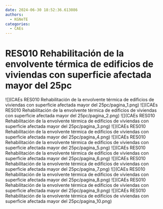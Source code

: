 ```yaml
---
date: 2024-06-30 18:52:36.613086
authors:
  - KGNeTE
categories:
  - CAEs
---
```

# RES010 Rehabilitación de la envolvente térmica de edificios de viviendas con superficie afectada mayor del 25pc
![](CAEs RES010 Rehabilitación de la envolvente térmica de edificios de viviendas con superficie afectada mayor del 25pc/pagina_1.png)
![](CAEs RES010 Rehabilitación de la envolvente térmica de edificios de viviendas con superficie afectada mayor del 25pc/pagina_2.png)
![](CAEs RES010 Rehabilitación de la envolvente térmica de edificios de viviendas con superficie afectada mayor del 25pc/pagina_3.png)
![](CAEs RES010 Rehabilitación de la envolvente térmica de edificios de viviendas con superficie afectada mayor del 25pc/pagina_4.png)
![](CAEs RES010 Rehabilitación de la envolvente térmica de edificios de viviendas con superficie afectada mayor del 25pc/pagina_5.png)
![](CAEs RES010 Rehabilitación de la envolvente térmica de edificios de viviendas con superficie afectada mayor del 25pc/pagina_6.png)
![](CAEs RES010 Rehabilitación de la envolvente térmica de edificios de viviendas con superficie afectada mayor del 25pc/pagina_7.png)
![](CAEs RES010 Rehabilitación de la envolvente térmica de edificios de viviendas con superficie afectada mayor del 25pc/pagina_8.png)
![](CAEs RES010 Rehabilitación de la envolvente térmica de edificios de viviendas con superficie afectada mayor del 25pc/pagina_9.png)
![](CAEs RES010 Rehabilitación de la envolvente térmica de edificios de viviendas con superficie afectada mayor del 25pc/pagina_10.png)

